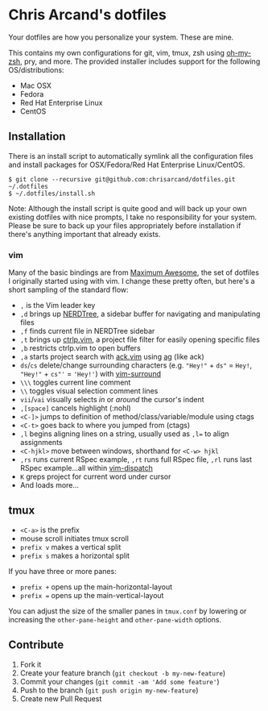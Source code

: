 # Chris Arcand's dotfiles

Your dotfiles are how you personalize your system. These are mine.

This contains my own configurations for git, vim, tmux, zsh using
[oh-my-zsh](https://github.com/robbyrussell/oh-my-zsh), pry, and more.
The provided installer includes support for the following OS/distributions:

* Mac OSX
* Fedora
* Red Hat Enterprise Linux
* CentOS

## Installation

There is an install script to automatically symlink all the configuration files
and install packages for OSX/Fedora/Red Hat Enterprise Linux/CentOS.

```plaintext
$ git clone --recursive git@github.com:chrisarcand/dotfiles.git ~/.dotfiles
$ ~/.dotfiles/install.sh
```

Note: Although the install script is quite good and will back up your own
existing dotfiles with nice prompts, I take no responsibility for your system.
Please be sure to back up your files appropriately before installation if
there's anything important that already exists.

### vim

Many of the basic bindings are from [Maximum Awesome](https://github.com/square/maximum-awesome), the set of dotfiles I originally started using with vim.
I change these pretty often, but here's a short sampling of the standard flow:

* `,` is the Vim leader key
* `,d` brings up [NERDTree](https://github.com/scrooloose/nerdtree), a sidebar buffer for navigating and manipulating files
* `,f` finds current file in NERDTree sidebar
* `,t` brings up [ctrlp.vim](https://github.com/kien/ctrlp.vim), a project file filter for easily opening specific files
* `,b` restricts ctrlp.vim to open buffers
* `,a` starts project search with [ack.vim](https://github.com/mileszs/ack.vim) using [ag](https://github.com/ggreer/the_silver_searcher) (like ack)
* `ds`/`cs` delete/change surrounding characters (e.g. `"Hey!"` + `ds"` = `Hey!`, `"Hey!"` + `cs"'` = `'Hey!'`) with [vim-surround](https://github.com/tpope/vim-surround)
* `\\\` toggles current line comment
* `\\` toggles visual selection comment lines
* `vii`/`vai` visually selects *in* or *around* the cursor's indent
* `,[space]` cancels highlight (:nohl)
* `<C-]>` jumps to definition of method/class/variable/module using ctags
* `<C-t>` goes back to where you jumped from (ctags)
* `,l` begins aligning lines on a string, usually used as `,l=` to align assignments
* `<C-hjkl>` move between windows, shorthand for `<C-w> hjkl`
* `,rs` runs current RSpec example, `,rt` runs full RSpec file, `,rl` runs last RSpec example...all within [vim-dispatch](https://github.com/tpope/vim-dispatch)
* `K` greps project for current word under cursor
* And loads more...

## tmux

* `<C-a>` is the prefix
* mouse scroll initiates tmux scroll
* `prefix v` makes a vertical split
* `prefix s` makes a horizontal split

If you have three or more panes:
* `prefix +` opens up the main-horizontal-layout
* `prefix =` opens up the main-vertical-layout

You can adjust the size of the smaller panes in `tmux.conf` by lowering or increasing the `other-pane-height` and `other-pane-width` options.

## Contribute

1. Fork it
2. Create your feature branch (`git checkout -b my-new-feature`)
3. Commit your changes (`git commit -am 'Add some feature'`)
4. Push to the branch (`git push origin my-new-feature`)
5. Create new Pull Request
